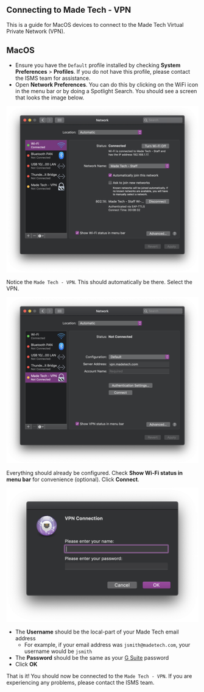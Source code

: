 ## Connecting to Made Tech - VPN

This is a guide for MacOS devices to connect to the Made Tech Virtual Private Network (VPN).

## MacOS

* Ensure you have the `Default` profile installed by checking **System Preferences** > **Profiles**. If you do not have this profile, please contact the ISMS team for assistance.
* Open **Network Preferences**. You can do this by clicking on the WiFi icon in the menu bar or by doing a Spotlight Search. You should see a screen that looks the image below.

![preferences](images/preferences.png)

Notice the `Made Tech - VPN`. This should automatically be there. Select the VPN.

![vpn](images/vpn.png)

Everything should already be configured. Check **Show Wi-Fi status in menu bar** for convenience (optional). Click **Connect**.

![connect](images/connect.png)

- The **Username** should be the local-part of your Made Tech email address
  - For example, if your email address was `jsmith@madetech.com`, your username would be `jsmith`
- The **Password** should be the same as your [G Suite](http://gsuite.google.com) password
- Click **OK**

That is it! You should now be connected to the `Made Tech - VPN`. If you are experiencing any problems, please contact the ISMS team.
